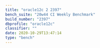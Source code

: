 ```yaml
---
title: "oracle12c 2 2397"
bench_suite: "20w44 CI Weekly Benchmark"
build_number: "2397"
dbprofile: "oracle12c"
classifier: ""
date: 2020-10-29T13:47:14
type: "bench"
---
```

